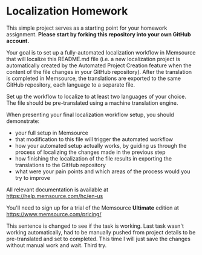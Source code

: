 # Localization Homework
This simple project serves as a starting point for your homework assignment. **Please start by forking this repository into your own GitHub account.**

Your goal is to set up a fully-automated localization workflow in Memsource that will localize this README.md file (i.e. a new localization project is automatically created by the Automated Project Creation feature when the content of the file changes in your GitHub repository). After the translation is completed in Memsource, the translations are exported to the same GitHub repository, each language to a separate file.

Set up the workflow to localize to at least two languages of your choice. The file should be pre-translated using a machine translation engine.

When presenting your final localization workflow setup, you should demonstrate:
* your full setup in Memsource
* that modification to this file will trigger the automated workflow
* how your automated setup actually works, by guiding us through the process of localizing the changes made in the previous step
* how finishing the localization of the file results in exporting the translations to the GitHub repository
* what were your pain points and which areas of the process would you try to improve

All relevant documentation is available at https://help.memsource.com/hc/en-us

You'll need to sign up for a trial of the Memsource **Ultimate** edition at https://www.memsource.com/pricing/

  This sentence is changed to see if the task is working. 
  Last task wasn't working automatically, had to be manually pushed from project details to be pre-translated and set to completed.
  This time I will just save the changes without manual work and wait. 
  Third try.
